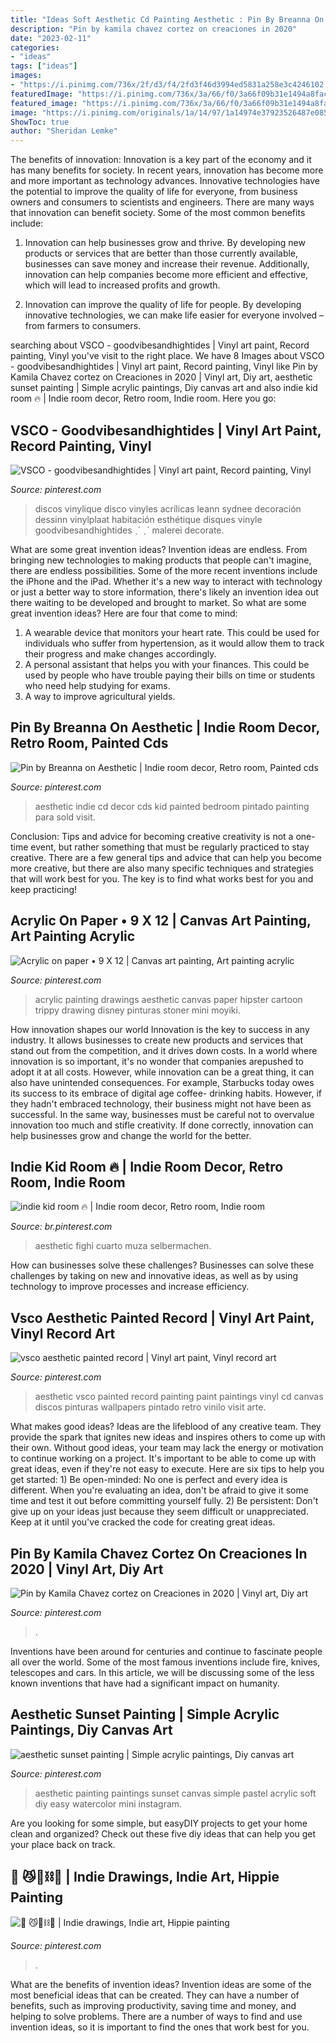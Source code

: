 ```yaml
---
title: "Ideas Soft Aesthetic Cd Painting Aesthetic : Pin By Breanna On Aesthetic"
description: "Pin by kamila chavez cortez on creaciones in 2020"
date: "2023-02-11"
categories:
- "ideas"
tags: ["ideas"]
images:
- "https://i.pinimg.com/736x/2f/d3/f4/2fd3f46d3994ed5831a258e3c4246102.jpg"
featuredImage: "https://i.pinimg.com/736x/3a/66/f0/3a66f09b31e1494a8fac71c65bd12ac7.jpg"
featured_image: "https://i.pinimg.com/736x/3a/66/f0/3a66f09b31e1494a8fac71c65bd12ac7.jpg"
image: "https://i.pinimg.com/originals/1a/14/97/1a14974e37923526487e0854ec1c53a2.jpg"
ShowToc: true
author: "Sheridan Lemke"
---
```



The benefits of innovation:
Innovation is a key part of the economy and it has many benefits for society. In recent years, innovation has become more and more important as technology advances. Innovative technologies have the potential to improve the quality of life for everyone, from business owners and consumers to scientists and engineers.
There are many ways that innovation can benefit society. Some of the most common benefits include: 

1. Innovation can help businesses grow and thrive. By developing new products or services that are better than those currently available, businesses can save money and increase their revenue. Additionally, innovation can help companies become more efficient and effective, which will lead to increased profits and growth. 

2. Innovation can improve the quality of life for people. By developing innovative technologies, we can make life easier for everyone involved – from farmers to consumers.

	

		
searching about VSCO - goodvibesandhightides | Vinyl art paint, Record painting, Vinyl you've visit to the right place. We have 8 Images about VSCO - goodvibesandhightides | Vinyl art paint, Record painting, Vinyl like Pin by Kamila Chavez cortez on Creaciones in 2020 | Vinyl art, Diy art, aesthetic sunset painting | Simple acrylic paintings, Diy canvas art and also indie kid room 🔥 | Indie room decor, Retro room, Indie room. Here you go:
		
    
## VSCO - Goodvibesandhightides | Vinyl Art Paint, Record Painting, Vinyl

<img loading=lazy src="https://i.pinimg.com/736x/3a/66/f0/3a66f09b31e1494a8fac71c65bd12ac7.jpg" onerror="this.onerror=null;this.src='https://tse4.mm.bing.net/th?id=OIP.CeTwxN_a2dBP6dONlpMqrAHaMF&amp;pid=15.1';" alt="VSCO - goodvibesandhightides | Vinyl art paint, Record painting, Vinyl">

_Source: pinterest.com_

>discos vinylique disco vinyles acrílicas leann sydnee decoración dessinn vinylplaat habitación esthétique disques vinyle goodvibesandhightides ˎˊ ˏˋ malerei decorate. 

	

What are some great invention ideas?
Invention ideas are endless. From bringing new technologies to making products that people can't imagine, there are endless possibilities. Some of the more recent inventions include the iPhone and the iPad. Whether it's a new way to interact with technology or just a better way to store information, there's likely an invention idea out there waiting to be developed and brought to market. So what are some great invention ideas? Here are four that come to mind: 
1) A wearable device that monitors your heart rate. This could be used for individuals who suffer from hypertension, as it would allow them to track their progress and make changes accordingly. 
2) A personal assistant that helps you with your finances. This could be used by people who have trouble paying their bills on time or students who need help studying for exams. 
3) A way to improve agricultural yields.

    
## Pin By Breanna On Aesthetic | Indie Room Decor, Retro Room, Painted Cds

<img loading=lazy src="https://i.pinimg.com/736x/ca/0b/48/ca0b4867ef56f3f0cb6468d5f9171daf.jpg" onerror="this.onerror=null;this.src='https://tse3.mm.bing.net/th?id=OIP.wGAAakIuxBNlmN4RuQOGdQHaJ3&amp;pid=15.1';" alt="Pin by Breanna on Aesthetic | Indie room decor, Retro room, Painted cds">

_Source: pinterest.com_

>aesthetic indie cd decor cds kid painted bedroom pintado painting para sold visit. 

	

Conclusion: Tips and advice for becoming creative
creativity is not a one-time event, but rather something that must be regularly practiced to stay creative. There are a few general tips and advice that can help you become more creative, but there are also many specific techniques and strategies that will work best for you. The key is to find what works best for you and keep practicing!

    
## Acrylic On Paper • 9 X 12 | Canvas Art Painting, Art Painting Acrylic

<img loading=lazy src="https://i.pinimg.com/originals/b1/a1/94/b1a194a442cd9eb6c5396cd8f36375da.jpg" onerror="this.onerror=null;this.src='https://tse3.mm.bing.net/th?id=OIP.eS6KyE9GI0ONd5BWW1JBDQHaJ4&amp;pid=15.1';" alt="Acrylic on paper • 9 X 12 | Canvas art painting, Art painting acrylic">

_Source: pinterest.com_

>acrylic painting drawings aesthetic canvas paper hipster cartoon trippy drawing disney pinturas stoner mini moyiki. 

	

How innovation shapes our world
Innovation is the key to success in any industry. It allows businesses to create new products and services that stand out from the competition, and it drives down costs. In a world where innovation is so important, it's no wonder that companies arepushed to adopt it at all costs. However, while innovation can be a great thing, it can also have unintended consequences. For example, Starbucks today owes its success to its embrace of digital age coffee- drinking habits. However, if they hadn't embraced technology, their business might not have been as successful. In the same way, businesses must be careful not to overvalue innovation too much and stifle creativity. If done correctly, innovation can help businesses grow and change the world for the better.

    
## Indie Kid Room 🔥 | Indie Room Decor, Retro Room, Indie Room

<img loading=lazy src="https://i.pinimg.com/736x/2f/d3/f4/2fd3f46d3994ed5831a258e3c4246102.jpg" onerror="this.onerror=null;this.src='https://tse4.mm.bing.net/th?id=OIP.INtbupmFOtkvKzg6rgl2rQHaO0&amp;pid=15.1';" alt="indie kid room 🔥 | Indie room decor, Retro room, Indie room">

_Source: br.pinterest.com_

>aesthetic fighi cuarto muza selbermachen. 

	

How can businesses solve these challenges?
Businesses can solve these challenges by taking on new and innovative ideas, as well as by using technology to improve processes and increase efficiency.

    
## Vsco Aesthetic Painted Record | Vinyl Art Paint, Vinyl Record Art

<img loading=lazy src="https://i.pinimg.com/originals/1a/14/97/1a14974e37923526487e0854ec1c53a2.jpg" onerror="this.onerror=null;this.src='https://tse3.mm.bing.net/th?id=OIP.WI9ALo1cPum-LwsiLHTLeQHaJ4&amp;pid=15.1';" alt="vsco aesthetic painted record | Vinyl art paint, Vinyl record art">

_Source: pinterest.com_

>aesthetic vsco painted record painting paint paintings vinyl cd canvas discos pinturas wallpapers pintado retro vinilo visit arte. 

	

What makes good ideas?
Ideas are the lifeblood of any creative team. They provide the spark that ignites new ideas and inspires others to come up with their own. Without good ideas, your team may lack the energy or motivation to continue working on a project. It's important to be able to come up with great ideas, even if they're not easy to execute. Here are six tips to help you get started: 1) Be open-minded: No one is perfect and every idea is different. When you're evaluating an idea, don't be afraid to give it some time and test it out before committing yourself fully. 2) Be persistent: Don't give up on your ideas just because they seem difficult or unappreciated. Keep at it until you've cracked the code for creating great ideas.

    
## Pin By Kamila Chavez Cortez On Creaciones In 2020 | Vinyl Art, Diy Art

<img loading=lazy src="https://i.pinimg.com/736x/e7/f2/fd/e7f2fd750ecfa931e0790e64f88c02b1.jpg" onerror="this.onerror=null;this.src='https://tse1.mm.bing.net/th?id=OIP.xJsPrXpkg5QRm_UC5FFqzwHaJ3&amp;pid=15.1';" alt="Pin by Kamila Chavez cortez on Creaciones in 2020 | Vinyl art, Diy art">

_Source: pinterest.com_

>. 

	

Inventions have been around for centuries and continue to fascinate people all over the world. Some of the most famous inventions include fire, knives, telescopes and cars. In this article, we will be discussing some of the less known inventions that have had a significant impact on humanity.

    
## Aesthetic Sunset Painting | Simple Acrylic Paintings, Diy Canvas Art

<img loading=lazy src="https://i.pinimg.com/736x/d6/20/f6/d620f6e98a45f791d06f888f2980d12e.jpg" onerror="this.onerror=null;this.src='https://tse3.mm.bing.net/th?id=OIP.gDWEM4TFtmooCQh5SAxp_gHaIN&amp;pid=15.1';" alt="aesthetic sunset painting | Simple acrylic paintings, Diy canvas art">

_Source: pinterest.com_

>aesthetic painting paintings sunset canvas simple pastel acrylic soft diy easy watercolor mini instagram. 

	

Are you looking for some simple, but easyDIY projects to get your home clean and organized? Check out these five diy ideas that can help you get your place back on track.

    
## 🐉 😼🧪⛓🧞 | Indie Drawings, Indie Art, Hippie Painting

<img loading=lazy src="https://i.pinimg.com/736x/cc/40/a2/cc40a2f2d0c448185a9d8e97769daa82.jpg" onerror="this.onerror=null;this.src='https://tse1.mm.bing.net/th?id=OIP.EJ4hfUW56jvztcjj75lZpwHaJ5&amp;pid=15.1';" alt="🐉 😼🧪⛓🧞 | Indie drawings, Indie art, Hippie painting">

_Source: pinterest.com_

>. 

	

What are the benefits of invention ideas?
Invention ideas are some of the most beneficial ideas that can be created. They can have a number of benefits, such as improving productivity, saving time and money, and helping to solve problems. There are a number of ways to find and use invention ideas, so it is important to find the ones that work best for you.

